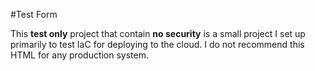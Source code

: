 #Test Form

This **test only** project that contain **no security** is a small project I set up primarily to test IaC for deploying to the cloud.  I do not recommend this HTML for any production system.
